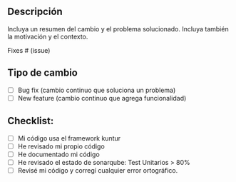 ## Descripción

Incluya un resumen del cambio y el problema solucionado. Incluya también la motivación y el contexto.

Fixes # (issue)

## Tipo de cambio

- [ ] Bug fix (cambio continuo que soluciona un problema)
- [ ] New feature (cambio continuo que agrega funcionalidad)

## Checklist:

- [ ] Mi código usa el framework kuntur
- [ ] He revisado mi propio código
- [ ] He documentado mi código
- [ ] He revisado el estado de sonarqube: Test Unitarios > 80%
- [ ] Revisé mi código y corregí cualquier error ortográfico.
